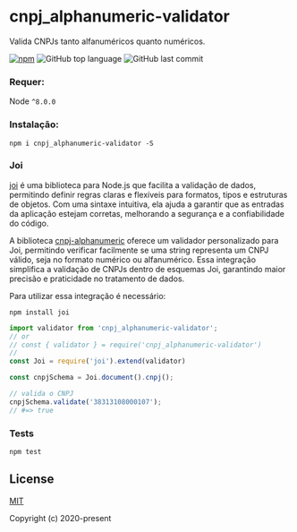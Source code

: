 # cnpj_alphanumeric-validator
Valida CNPJs tanto alfanuméricos quanto numéricos.

[![npm][npm-image]][npm-url]
![GitHub top language](https://img.shields.io/github/languages/top/stewenascari/cnpj-alphanumeric)
![GitHub last commit](https://img.shields.io/github/last-commit/stewenascari/cnpj-alphanumeric)

[travis-url]: https://travis-ci.org/stewenascari/cnpj-alphanumeric
[npm-image]: https://img.shields.io/npm/v/cnpj_alphanumeric-validator.svg?style=flat
[npm-url]: https://npmjs.org/package/cnpj_alphanumeric-validator

### Requer:
Node ``^8.0.0``

### Instalação:
```
npm i cnpj_alphanumeric-validator -S
```

### Joi

[joi](https://www.npmjs.com/package/joi) é uma biblioteca para Node.js que facilita a validação de dados, permitindo definir regras claras e flexíveis para formatos, tipos e estruturas de objetos. Com uma sintaxe intuitiva, ela ajuda a garantir que as entradas da aplicação estejam corretas, melhorando a segurança e a confiabilidade do código.

A biblioteca [cnpj-alphanumeric](https://www.npmjs.com/package/cnpj-alfanumerico) oferece um validador personalizado para Joi, permitindo verificar facilmente se uma string representa um CNPJ válido, seja no formato numérico ou alfanumérico. Essa integração simplifica a validação de CNPJs dentro de esquemas Joi, garantindo maior precisão e praticidade no tratamento de dados.

Para utilizar essa integração é necessário:

```
npm install joi
```

```js
import validator from 'cnpj_alphanumeric-validator';
// or
// const { validator } = require('cnpj_alphanumeric-validator')
//
const Joi = require('joi').extend(validator)

const cnpjSchema = Joi.document().cnpj();

// valida o CNPJ
cnpjSchema.validate('38313108000107');
// #=> true
```

### Tests
```shell
npm test
```

## License

[MIT](http://opensource.org/licenses/MIT)

Copyright (c) 2020-present

